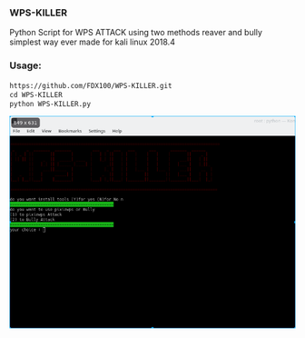 ### WPS-KILLER
Python Script for WPS ATTACK using two methods reaver and bully
simplest way ever made for kali linux 2018.4

### Usage:
```
https://github.com/FDX100/WPS-KILLER.git
cd WPS-KILLER
python WPS-KILLER.py
```
![sh](https://github.com/FDX100/WPS-KILLER/blob/master/2.png)
